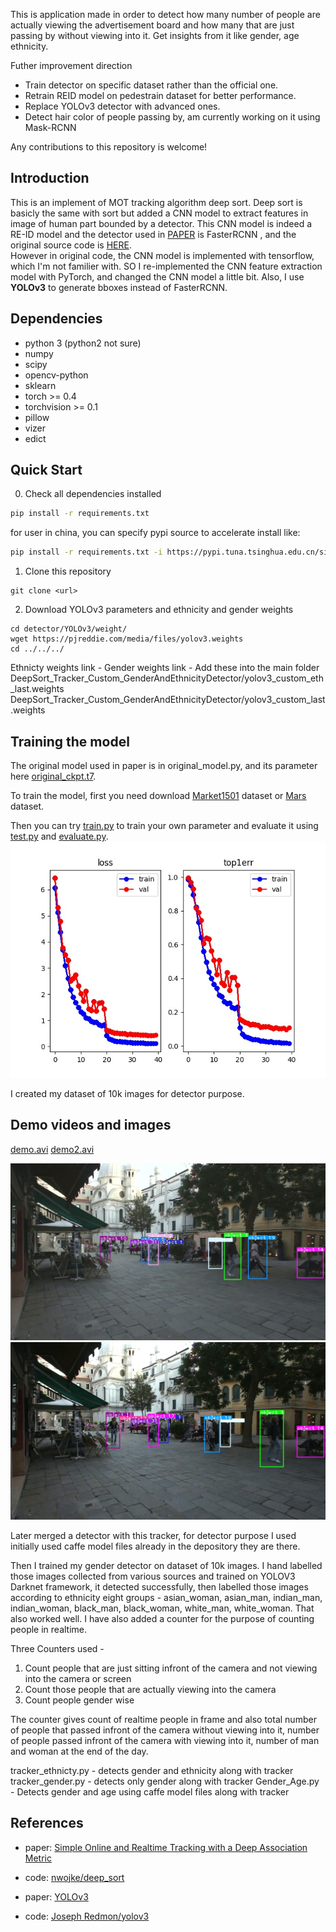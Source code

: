 
This is application made in order to detect how many number of people are actually viewing the advertisement board and how many that are just passing by without viewing into it. Get insights from it like gender, age ethnicity.

Futher improvement direction  
- Train detector on specific dataset rather than the official one.
- Retrain REID model on pedestrain dataset for better performance.
- Replace YOLOv3 detector with advanced ones.
- Detect hair color of people passing by, am currently working on it using Mask-RCNN

Any contributions to this repository is welcome!


## Introduction
This is an implement of MOT tracking algorithm deep sort. Deep sort is basicly the same with sort but added a CNN model to extract features in image of human part bounded by a detector. This CNN model is indeed a RE-ID model and the detector used in [PAPER](https://arxiv.org/abs/1703.07402) is FasterRCNN , and the original source code is [HERE](https://github.com/nwojke/deep_sort).  
However in original code, the CNN model is implemented with tensorflow, which I'm not familier with. SO I re-implemented the CNN feature extraction model with PyTorch, and changed the CNN model a little bit. Also, I use **YOLOv3** to generate bboxes instead of FasterRCNN.

## Dependencies
- python 3 (python2 not sure)
- numpy
- scipy
- opencv-python
- sklearn
- torch >= 0.4
- torchvision >= 0.1
- pillow
- vizer
- edict

## Quick Start
0. Check all dependencies installed
```bash
pip install -r requirements.txt
```
for user in china, you can specify pypi source to accelerate install like:
```bash
pip install -r requirements.txt -i https://pypi.tuna.tsinghua.edu.cn/simple 
```

1. Clone this repository
```
git clone <url>
```

2. Download YOLOv3 parameters and ethnicity and gender weights
```
cd detector/YOLOv3/weight/
wget https://pjreddie.com/media/files/yolov3.weights
cd ../../../
```
Ethnicty weights link - 
Gender weights link - 
Add these into the main folder 
DeepSort_Tracker_Custom_GenderAndEthnicityDetector/yolov3_custom_eth_last.weights
DeepSort_Tracker_Custom_GenderAndEthnicityDetector/yolov3_custom_last.weights



## Training the model
The original model used in paper is in original_model.py, and its parameter here [original_ckpt.t7](https://drive.google.com/drive/folders/1xhG0kRH1EX5B9_Iz8gQJb7UNnn_riXi6).  

To train the model, first you need download [Market1501](http://www.liangzheng.org/Project/project_reid.html) dataset or [Mars](http://www.liangzheng.com.cn/Project/project_mars.html) dataset.  

Then you can try [train.py](deep_sort/deep/train.py) to train your own parameter and evaluate it using [test.py](deep_sort/deep/test.py) and [evaluate.py](deep_sort/deep/evalute.py).
![train.jpg](deep_sort/deep/train.jpg)

I created my dataset of 10k images for detector purpose.

## Demo videos and images
[demo.avi](https://drive.google.com/drive/folders/1xhG0kRH1EX5B9_Iz8gQJb7UNnn_riXi6)
[demo2.avi](https://drive.google.com/drive/folders/1xhG0kRH1EX5B9_Iz8gQJb7UNnn_riXi6)

![1.jpg](demo/1.jpg)
![2.jpg](demo/2.jpg)

Later merged a detector with this tracker, for detector purpose I used initially used caffe model files already in the depository they are there.

Then I trained my gender detector on dataset of 10k images. I hand labelled those images collected from various sources and trained on YOLOV3 Darknet framework, it detected successfully, then labelled those images according to ethnicity eight groups - asian_woman, asian_man, indian_man, indian_woman, black_man, black_woman, white_man, white_woman. That also worked well. I have also added a counter for the purpose of counting people in realtime. 

Three Counters used -
1) Count people that are just sitting infront of the camera and not viewing into the camera or screen 
2) Count those people that are actually viewing into the camera
3) Count people gender wise

The counter gives count of realtime people in frame and also total number of people that passed infront of the camera without viewing into it,  number of people passed infront of the camera with viewing into it, number of man and woman at the end of the day. 

tracker_ethnicty.py - detects gender and ethnicity along with tracker
tracker_gender.py - detects only gender along with tracker
Gender_Age.py - Detects gender and age using caffe model files along with tracker

## References
- paper: [Simple Online and Realtime Tracking with a Deep Association Metric](https://arxiv.org/abs/1703.07402)

- code: [nwojke/deep_sort](https://github.com/nwojke/deep_sort)

- paper: [YOLOv3](https://pjreddie.com/media/files/papers/YOLOv3.pdf)

- code: [Joseph Redmon/yolov3](https://pjreddie.com/darknet/yolo/)



